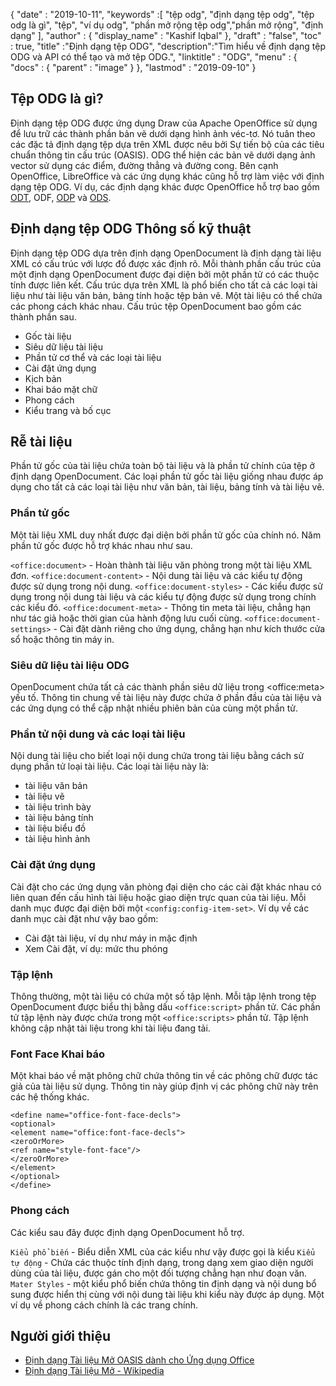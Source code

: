 {
  "date" : "2019-10-11",
  "keywords" :[ "tệp odg", "định dạng tệp odg", "tệp odg là gì", "tệp", "ví dụ odg", "phần mở rộng tệp odg","phần mở rộng", "định dạng" ],
  "author" : {
    "display_name" : "Kashif Iqbal"
},
  "draft" : "false",
  "toc" : true,
  "title" :"Định dạng tệp ODG",
  "description":"Tìm hiểu về định dạng tệp ODG và API có thể tạo và mở tệp ODG.",
  "linktitle" : "ODG",
  "menu" : {
    "docs" : {
      "parent" : "image"
}
},
  "lastmod" : "2019-09-10"
}

## Tệp ODG là gì?

Định dạng tệp ODG được ứng dụng Draw của Apache OpenOffice sử dụng để lưu trữ các thành phần bản vẽ dưới dạng hình ảnh véc-tơ. Nó tuân theo các đặc tả định dạng tệp dựa trên XML được nêu bởi Sự tiến bộ của các tiêu chuẩn thông tin cấu trúc (OASIS). ODG thể hiện các bản vẽ dưới dạng ảnh vector sử dụng các điểm, đường thẳng và đường cong. Bên cạnh OpenOffice, LibreOffice và các ứng dụng khác cũng hỗ trợ làm việc với định dạng tệp ODG. Ví dụ, các định dạng khác được OpenOffice hỗ trợ bao gồm [ODT](/vi/word-processing/odt/), ODF, [ODP](/vi/presentation/odp/) và [ODS](/vi/spreadsheet/ods/).


## Định dạng tệp ODG Thông số kỹ thuật

Định dạng tệp ODG dựa trên định dạng OpenDocument là định dạng tài liệu XML có cấu trúc với lược đồ được xác định rõ.
Mỗi thành phần cấu trúc của một định dạng OpenDocument được đại diện bởi một phần tử có các thuộc tính được liên kết. Cấu trúc dựa trên XML là phổ biến cho tất cả các loại tài liệu như tài liệu văn bản, bảng tính hoặc tệp bản vẽ. Một tài liệu có thể chứa các phong cách khác nhau. Cấu trúc tệp OpenDocument bao gồm các thành phần sau.
* Gốc tài liệu
* Siêu dữ liệu tài liệu
* Phần tử cơ thể và các loại tài liệu
* Cài đặt ứng dụng
* Kịch bản
* Khai báo mặt chữ
* Phong cách
* Kiểu trang và bố cục

## Rễ tài liệu ##

Phần tử gốc của tài liệu chứa toàn bộ tài liệu và là phần tử chính của tệp ở định dạng OpenDocument. Các loại phần tử gốc tài liệu giống nhau được áp dụng cho tất cả các loại tài liệu như văn bản, tài liệu, bảng tính và tài liệu vẽ.

### Phần tử gốc ###
Một tài liệu XML duy nhất được đại diện bởi phần tử gốc của chính nó. Năm phần tử gốc được hỗ trợ khác nhau như sau.

`<office:document>` - Hoàn thành tài liệu văn phòng trong một tài liệu XML đơn.
`<office:document-content>` - Nội dung tài liệu và các kiểu tự động được sử dụng trong nội dung.
`<office:document-styles>` - Các kiểu được sử dụng trong nội dung tài liệu và các kiểu tự động được sử dụng trong chính các kiểu đó.
`<office:document-meta>` - Thông tin meta tài liệu, chẳng hạn như tác giả hoặc thời gian của hành động lưu cuối cùng.
`<office:document-settings>` - Cài đặt dành riêng cho ứng dụng, chẳng hạn như kích thước cửa sổ hoặc thông tin máy in.

### Siêu dữ liệu tài liệu ODG ###
OpenDocument chứa tất cả các thành phần siêu dữ liệu trong \<office:meta> yếu tố. Thông tin chung về tài liệu này được chứa ở phần đầu của tài liệu và các ứng dụng có thể cập nhật nhiều phiên bản của cùng một phần tử.

### Phần tử nội dung và các loại tài liệu ###
Nội dung tài liệu cho biết loại nội dung chứa trong tài liệu bằng cách sử dụng phần tử loại tài liệu. Các loại tài liệu này là:
* tài liệu văn bản
* tài liệu vẽ
* tài liệu trình bày
* tài liệu bảng tính
* tài liệu biểu đồ
* tài liệu hình ảnh

### Cài đặt ứng dụng ###
Cài đặt cho các ứng dụng văn phòng đại diện cho các cài đặt khác nhau có liên quan đến cấu hình tài liệu hoặc giao diện trực quan của tài liệu. Mỗi danh mục được đại diện bởi một `<config:config-item-set>`. Ví dụ về các danh mục cài đặt như vậy bao gồm:
* Cài đặt tài liệu, ví dụ như máy in mặc định
* Xem Cài đặt, ví dụ: mức thu phóng

### Tập lệnh ###
Thông thường, một tài liệu có chứa một số tập lệnh. Mỗi tập lệnh trong tệp OpenDocument được biểu thị bằng dấu `<office:script>` phần tử. Các phần tử tập lệnh này được chứa trong một `<office:scripts>` phần tử. Tập lệnh không cập nhật tài liệu trong khi tài liệu đang tải.
### Font Face Khai báo ###

Một khai báo về mặt phông chữ chứa thông tin về các phông chữ được tác giả của tài liệu sử dụng. Thông tin này giúp định vị các phông chữ này trên các hệ thống khác.
```
<define name="office-font-face-decls">
<optional>
<element name="office:font-face-decls">
<zeroOrMore>
<ref name="style-font-face"/>
</zeroOrMore>
</element>
</optional>
</define>
```
### Phong cách ###
Các kiểu sau đây được định dạng OpenDocument hỗ trợ.

`Kiểu phổ biến` - Biểu diễn XML của các kiểu như vậy được gọi là kiểu
`Kiểu tự động` - Chứa các thuộc tính định dạng, trong dạng xem giao diện người dùng của tài liệu, được gán cho một đối tượng chẳng hạn như đoạn văn.
`Mater Styles` - một kiểu phổ biến chứa thông tin định dạng và nội dung bổ sung được hiển thị cùng với nội dung tài liệu khi kiểu này được áp dụng. Một ví dụ về phong cách chính là các trang chính.

## Người giới thiệu ##
* [Định dạng Tài liệu Mở OASIS dành cho Ứng dụng Office](https://www.oasis-open.org/committees/tc_home.php?wg_abbrev=office)
* [Định dạng Tài liệu Mở - Wikipedia](https://en.wikipedia.org/wiki/OpenDocument)

